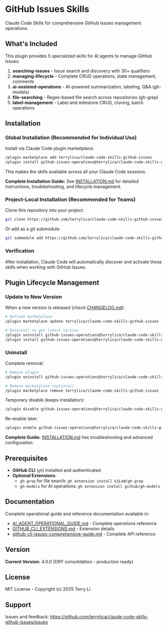 # GitHub Issues Skills

Claude Code Skills for comprehensive GitHub Issues management operations.

## What's Included

This plugin provides 5 specialized skills for AI agents to manage GitHub Issues:

1. **searching-issues** - Issue search and discovery with 30+ qualifiers
2. **managing-lifecycle** - Complete CRUD operations, state management, comments
3. **ai-assisted-operations** - AI-powered summarization, labeling, Q&A (gh-models)
4. **file-searching** - Regex-based file search across repositories (gh-grep)
5. **label-management** - Label and milestone CRUD, cloning, batch operations

## Installation

### Global Installation (Recommended for Individual Use)

Install via Claude Code plugin marketplace:

```bash
/plugin marketplace add terrylica/claude-code-skills-github-issues
/plugin install github-issues-operations@terrylica/claude-code-skills-github-issues
```

This makes the skills available across all your Claude Code sessions.

**Complete Installation Guide:** See [INSTALLATION.md](/INSTALLATION.md) for detailed instructions, troubleshooting, and lifecycle management.

### Project-Local Installation (Recommended for Teams)

Clone this repository into your project:

```bash
git clone https://github.com/terrylica/claude-code-skills-github-issues.git .claude/plugins/github-issues
```

Or add as a git submodule:

```bash
git submodule add https://github.com/terrylica/claude-code-skills-github-issues.git .claude/plugins/github-issues
```

### Verification

After installation, Claude Code will automatically discover and activate these skills when working with GitHub Issues.

## Plugin Lifecycle Management

### Update to New Version

When a new version is released (check [CHANGELOG.md](/CHANGELOG.md)):

```bash
# Refresh marketplace
/plugin marketplace update terrylica/claude-code-skills-github-issues

# Reinstall to get latest version
/plugin uninstall github-issues-operations@terrylica/claude-code-skills-github-issues
/plugin install github-issues-operations@terrylica/claude-code-skills-github-issues
```

### Uninstall

Complete removal:

```bash
# Remove plugin
/plugin uninstall github-issues-operations@terrylica/claude-code-skills-github-issues

# Remove marketplace (optional)
/plugin marketplace remove terrylica/claude-code-skills-github-issues
```

Temporary disable (keeps installation):

```bash
/plugin disable github-issues-operations@terrylica/claude-code-skills-github-issues
```

Re-enable later:

```bash
/plugin enable github-issues-operations@terrylica/claude-code-skills-github-issues
```

**Complete Guide:** [INSTALLATION.md](/INSTALLATION.md) has troubleshooting and advanced configuration.

## Prerequisites

- **GitHub CLI** (`gh`) installed and authenticated
- **Optional Extensions**:
  - `gh-grep` for file search: `gh extension install k1LoW/gh-grep`
  - `gh-models` for AI operations: `gh extension install github/gh-models`

## Documentation

Complete operational guide and reference documentation available in:

- [AI_AGENT_OPERATIONAL_GUIDE.md](/docs/guides/AI_AGENT_OPERATIONAL_GUIDE.md) - Complete operations reference
- [GITHUB_CLI_EXTENSIONS.md](/docs/research/GITHUB_CLI_EXTENSIONS.md) - Extension details
- [github-cli-issues-comprehensive-guide.md](/docs/references/github-cli-issues-comprehensive-guide.md) - Complete API reference

## Version

**Current Version:** 4.0.0 (DRY consolidation - production ready)

## License

MIT License - Copyright (c) 2025 Terry Li

## Support

Issues and feedback: https://github.com/terrylica/claude-code-skills-github-issues/issues
